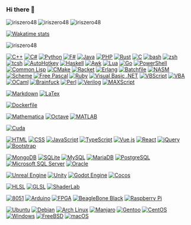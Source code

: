 ### Hi there 👋

<!--
**iriszero48/iriszero48** is a ✨ _special_ ✨ repository because its `README.md` (this file) appears on your GitHub profile.

Here are some ideas to get you started:

- 🔭 I’m currently working on ...
- 🌱 I’m currently learning ...
- 👯 I’m looking to collaborate on ...
- 🤔 I’m looking for help with ...
- 💬 Ask me about ...
- 📫 How to reach me: ...
- 😄 Pronouns: ...
- ⚡ Fun fact: ...
-->

<img src="https://komarev.com/ghpvc/?username=iriszero48&label=Profile%20views&color=0e75b6&style=flat" alt="iriszero48"/>

<img src="https://github-readme-stats.vercel.app/api/top-langs?username=iriszero48&show_icons=true&locale=en&layout=compact&count_private=true" alt="iriszero48"/>

<img src="https://github-readme-stats.vercel.app/api?username=iriszero48&show_icons=true&locale=en&count_private=true" alt="iriszero48"/>

[![Wakatime stats](https://github-readme-stats.vercel.app/api/wakatime?username=@dff8f6ca-0183-409e-a72c-dc65ad6dad6e&layout=compact)]()

<img src="https://github-readme-streak-stats.herokuapp.com/?user=iriszero48&" alt="iriszero48"/>

[![C++](https://img.shields.io/badge/-C%2B%2B-00599C?style=flat&logo=C%2B%2B&logoColor=white)](#)
[![C#](https://img.shields.io/badge/-C%23-239120?style=flat&logo=csharp&logoColor=white)](#)
[![Python](https://img.shields.io/badge/-Python-3776AB?style=flat&logo=python&logoColor=white)](#)
[![F#](https://img.shields.io/badge/-F%23-378BBA?style=flat&logo=fsharp&logoColor=white)](#)
[![Java](https://img.shields.io/badge/-Java-FFFFFF?style=flat&logo=openjdk&logoColor=white)](#)
[![PHP](https://img.shields.io/badge/-PHP-777BB4?style=flat&logo=php&logoColor=white)](#)
[![Rust](https://img.shields.io/badge/-Rust-000000?style=flat&logo=rust&logoColor=white)](#)
[![C](https://img.shields.io/badge/-C-A8B9CC?style=flat&logo=c&logoColor=white)](#)
[![bash](https://img.shields.io/badge/-bash-4EAA25?style=flat&logo=gnubash&logoColor=white)](#)
[![zsh](https://img.shields.io/badge/-zsh-4EAA25?style=flat&logo=gnubash&logoColor=white)](#)
[![tcsh](https://img.shields.io/badge/-tcsh-4EAA25?style=flat&logo=gnubash&logoColor=white)](#)
[![AutoHotkey](https://img.shields.io/badge/-AutoHotkey-334455?style=flat&logo=autohotkey&logoColor=white)](#)
[![Haskell](https://img.shields.io/badge/-Haskell-5D4F85?style=flat&logo=haskell&logoColor=white)](#)
[![Awk](https://img.shields.io/badge/-Awk-E80000?style=flat&logo=awk&logoColor=white)](#)
[![Lua](https://img.shields.io/badge/-Lua-2C2D72?style=flat&logo=lua&logoColor=white)](#)
[![Go](https://img.shields.io/badge/-Go-00ADD8?style=flat&logo=go&logoColor=white)](#)
[![PowerShell](https://img.shields.io/badge/-PowerShell-5391FE?style=flat&logo=powershell&logoColor=white)](#)
[![Common Lisp](https://img.shields.io/badge/-Common%20Lisp-000000?style=flat&logo=commonlisp&logoColor=white)](#)
[![CMake](https://img.shields.io/badge/-CMake-064F8C?style=flat&logo=cmake&logoColor=white)](#)
[![Racket](https://img.shields.io/badge/-Racket-9F1D20?style=flat&logo=racket&logoColor=white)](#)
[![Erlang](https://img.shields.io/badge/-Erlang-A90533?style=flat&logo=erlang&logoColor=white)](#)
[![Batchfile](https://img.shields.io/badge/-Batchfile-000000?style=flat&logo=cmd&logoColor=white)](#)
[![NASM](https://img.shields.io/badge/-NASM-113B6A?style=flat&logo=nasm&logoColor=white)](#)
[![Scheme](https://img.shields.io/badge/-Scheme-000000?style=flat&logo=scheme&logoColor=white)](#)
[![Free Pascal](https://img.shields.io/badge/-Free%20Pascal-0B0DEC?style=flat&logo=freepascal&logoColor=white)](#)
[![Ruby](https://img.shields.io/badge/-Ruby-CC342D?style=flat&logo=ruby&logoColor=white)](#)
[![Visual Basic .NET](https://img.shields.io/badge/-Visual%20Basic%20.NET-512BD4?style=flat&logo=visualbasic&logoColor=white)](#)
[![VBScript](https://img.shields.io/badge/-VBScript-512BD4?style=flat&logo=visualbasic&logoColor=white)](#)
[![VBA](https://img.shields.io/badge/-VBA-512BD4?style=flat&logo=visualbasic&logoColor=white)](#)
[![OCaml](https://img.shields.io/badge/-OCaml-EC6813?style=flat&logo=ocaml&logoColor=white)](#)
[![Brainfuck](https://img.shields.io/badge/-Brainfuck-000000?style=flat&logo=brainfuck&logoColor=white)](#)
[![Perl](https://img.shields.io/badge/-Perl-39457E?style=flat&logo=perl&logoColor=white)](#)
[![Verilog](https://img.shields.io/badge/-Verilog-0000AA?style=flat&logo=verilog&logoColor=white)](#)
[![MAXScript](https://img.shields.io/badge/-MAXScript-000000?style=flat&logo=autodesk&logoColor=white)](#)


[![Markdown](https://img.shields.io/badge/-Markdown-000000?style=flat&logo=markdown&logoColor=white)](#)
[![LaTex](https://img.shields.io/badge/-LaTex-008080?style=flat&logo=latex&logoColor=white)](#)


[![Dockerfile](https://img.shields.io/badge/-Dockerfile-2496ED?style=flat&logo=docker&logoColor=white)](#)


[![Mathematica](https://img.shields.io/badge/-Mathematica-DD1100?style=flat&logo=wolframmathematica&logoColor=white)](#)
[![Octave](https://img.shields.io/badge/-Octave-0790C0?style=flat&logo=octave&logoColor=white)](#)
[![MATLAB](https://img.shields.io/badge/-MATLAB-E9733A?style=flat&logo=matlab&logoColor=white)](#)


[![Cuda](https://img.shields.io/badge/-Cuda-76B900?style=flat&logo=nvidia&logoColor=white)](#)


[![HTML](https://img.shields.io/badge/-HTML-E34F26?style=flat&logo=html5&logoColor=white)](#)
[![CSS](https://img.shields.io/badge/-CSS-1572B6?style=flat&logo=css3&logoColor=white)](#)
[![JavaScript](https://img.shields.io/badge/-JavaScript-F7DF1E?style=flat&logo=javascript&logoColor=white)](#)
[![TypeScript](https://img.shields.io/badge/-TypeScript-3178C6?style=flat&logo=typescript&logoColor=white)](#)
[![Vue.js](https://img.shields.io/badge/-Vue.js-4FC08D?style=flat&logo=vuedotjs&logoColor=white)](#)
[![React](https://img.shields.io/badge/-React-61DAFB?style=flat&logo=react&logoColor=white)](#)
[![jQuery](https://img.shields.io/badge/-jQuery-0769AD?style=flat&logo=jquery&logoColor=white)](#)
[![Bootstrap](https://img.shields.io/badge/-Bootstrap-7952B3?style=flat&logo=bootstrap&logoColor=white)](#)


[![MongoDB](https://img.shields.io/badge/-MongoDB-47A248?style=flat&logo=mongodb&logoColor=white)](#)
[![SQLite](https://img.shields.io/badge/-SQLite-003B57?style=flat&logo=sqlite&logoColor=white)](#)
[![MySQL](https://img.shields.io/badge/-MySQL-4479A1?style=flat&logo=mysql&logoColor=white)](#)
[![MariaDB](https://img.shields.io/badge/-MariaDB-003545?style=flat&logo=mariadb&logoColor=white)](#)
[![PostgreSQL](https://img.shields.io/badge/-PostgreSQL-4169E1?style=flat&logo=postgresql&logoColor=white)](#)
[![Microsoft SQL Server](https://img.shields.io/badge/-Microsoft%20SQL%20Server-CC2927?style=flat&logo=microsoftsqlserver&logoColor=white)](#)
[![Oracle](https://img.shields.io/badge/-Oracle-F80000?style=flat&logo=oracle&logoColor=white)](#)


[![Unreal Engine](https://img.shields.io/badge/-Unreal%20Engine-0E1128?style=flat&logo=unrealengine&logoColor=white)](#)
[![Unity](https://img.shields.io/badge/-Unity-000000?style=flat&logo=unity&logoColor=white)](#)
[![Godot Engine](https://img.shields.io/badge/-Godot%20Engine-478CBF?style=flat&logo=godotengine&logoColor=white)](#)
[![Cocos](https://img.shields.io/badge/-Cocos-55C2E1?style=flat&logo=cocos&logoColor=white)](#)


[![HLSL](https://img.shields.io/badge/-HLSL-000000?style=flat&logo=hlsl&logoColor=white)](#)
[![GLSL](https://img.shields.io/badge/-GLSL-5586A4?style=flat&logo=opengl&logoColor=white)](#)
[![ShaderLab](https://img.shields.io/badge/-ShaderLab-FFFFFF?style=flat&logo=unity&logoColor=white)](#)


[![8051](https://img.shields.io/badge/-8051-000000?style=flat&logo=8051&logoColor=white)](#)
[![Arduino](https://img.shields.io/badge/-Arduino-00878F?style=flat&logo=arduino&logoColor=white)](#)
[![FPGA](https://img.shields.io/badge/-FPGA-000000?style=flat&logo=fpga&logoColor=white)](#)
[![BeagleBone Black](https://img.shields.io/badge/-BeagleBone%20Black-A97F2C?style=flat&logo=beagleboneblack&logoColor=white)](#)
[![Raspberry Pi](https://img.shields.io/badge/-Raspberry%20Pi-A22846?style=flat&logo=raspberrypi&logoColor=white)](#)


[![Ubuntu](https://img.shields.io/badge/-Ubuntu-E95420?style=flat&logo=ubuntu&logoColor=white)](#)
[![Debian](https://img.shields.io/badge/-Debian-A81D33?style=flat&logo=debian&logoColor=white)](#)
[![Arch Linux](https://img.shields.io/badge/-Arch%20Linux-1793D1?style=flat&logo=archlinux&logoColor=white)](#)
[![Manjaro](https://img.shields.io/badge/-Manjaro-35BF5C?style=flat&logo=manjaro&logoColor=white)](#)
[![Gentoo](https://img.shields.io/badge/-Gentoo-54487A?style=flat&logo=gentoo&logoColor=white)](#)
[![CentOS](https://img.shields.io/badge/-CentOS-262577?style=flat&logo=centos&logoColor=white)](#)
[![Windows](https://img.shields.io/badge/-Windows-0078D4?style=flat&logo=windows&logoColor=white)](#)
[![FreeBSD](https://img.shields.io/badge/-FreeBSD-AB2B28?style=flat&logo=freebsd&logoColor=white)](#)
[![macOS](https://img.shields.io/badge/-macOS-000000?style=flat&logo=macos&logoColor=white)](#)

